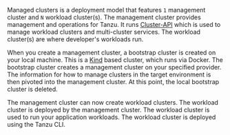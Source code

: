 Managed clusters is a deployment model that features `1` management cluster and `N` workload cluster(s). The management cluster provides management and operations for Tanzu. It runs [Cluster-API](https://cluster-api.sigs.k8s.io/) which is used to manage workload clusters and multi-cluster services. The workload cluster(s) are where developer's workloads run.

When you create a management cluster, a bootstrap cluster is created on your local machine. This is a [Kind](https://kind.sigs.k8s.io/) based cluster, which runs via Docker. The bootstrap cluster creates a management cluster on your specified provider. The information for how to manage clusters in the target environment is then pivoted into the management cluster. At this point, the local bootstrap cluster is deleted. 

The management cluster can now create workload clusters. The workload cluster is deployed by the management cluster. The workload cluster is used to run your application workloads. The workload cluster is deployed using the Tanzu CLI.
